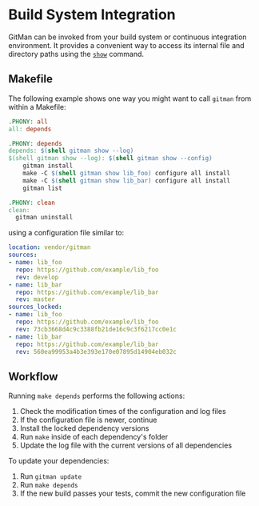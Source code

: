 # Build System Integration

GitMan can be invoked from your build system or continuous integration environment. It provides a convenient way to access its internal file and directory paths using the [`show`](../interfaces/cli.md#show) command.

## Makefile

The following example shows one way you might want to call `gitman` from within a Makefile:

```makefile
.PHONY: all
all: depends

.PHONY: depends
depends: $(shell gitman show --log)
$(shell gitman show --log): $(shell gitman show --config)
	gitman install
	make -C $(shell gitman show lib_foo) configure all install
	make -C $(shell gitman show lib_bar) configure all install
	gitman list

.PHONY: clean
clean:
  gitman uninstall
```

using a configuration file similar to:

```yaml
location: vendor/gitman
sources:
- name: lib_foo
  repo: https://github.com/example/lib_foo
  rev: develop
- name: lib_bar
  repo: https://github.com/example/lib_bar
  rev: master
sources_locked:
- name: lib_foo
  repo: https://github.com/example/lib_foo
  rev: 73cb3668d4c9c3388fb21de16c9c3f6217cc0e1c
- name: lib_bar
  repo: https://github.com/example/lib_bar
  rev: 560ea99953a4b3e393e170e07895d14904eb032c
```

## Workflow

Running `make depends` performs the following actions:

1. Check the modification times of the configuration and log files
2. If the configuration file is newer, continue
3. Install the locked dependency versions
4. Run `make` inside of each dependency's folder
5. Update the log file with the current versions of all dependencies

To update your dependencies:

1. Run `gitman update`
2. Run `make depends`
3. If the new build passes your tests, commit the new configuration file
